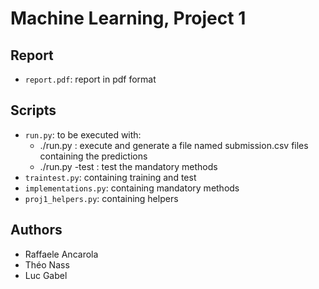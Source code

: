 # Machine Learning, Project 1

## Report

- `report.pdf`: report in pdf format

## Scripts
- `run.py`: to be executed with:
    - ./run.py : execute and generate a file named submission.csv files containing the predictions
    - ./run.py -test : test the mandatory methods
- `traintest.py`: containing training and test
- `implementations.py`: containing mandatory methods
- `proj1_helpers.py`: containing helpers

## Authors

- Raffaele Ancarola
- Théo Nass
- Luc Gabel
